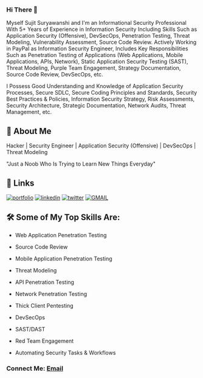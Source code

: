 ### Hi There 👋

<!--
**codeh4ck3r/codeh4ck3r** is a ✨ _special_ ✨ repository because its `README.md` (this file) appears on your GitHub profile.

Here are some ideas to get you started:

- 🔭 I’m currently working on ...
- 🌱 I’m currently learning ...
- 👯 I’m looking to collaborate on ...
- 🤔 I’m looking for help with ...
- 💬 Ask me about ...
- 📫 How to reach me: ...
- 😄 Pronouns: ...
- ⚡ Fun fact: ...
-->



Myself Sujit Suryawanshi and I'm an Informational Security Professional With 5+ Years of Experience in Information Security Including Skills Such as Application Security (Offensive), DevSecOps, Penetration Testing, Threat Modeling, Vulnerability Assessment, Source Code Review. Actively Working in PayPal as Information Security Engineer, Includes Key Responsibilities Such as Penetration Testing of Applications (Web Applications, Mobile Applications, APIs, Network), Static Application Security Testing (SAST), Threat Modeling, Purple Team Engagement, Strategy Documentation, Source Code Review, DevSecOps, etc.

I Possess Good Understanding and Knowledge of Application Security Processes, Secure SDLC, Secure Coding Principles and Standards, Security Best Practices & Policies, Information Security Strategy, Risk Assessments, Security Architecture, Strategic Documentation, Network Audits, Threat Management, etc.



## 🚀 About Me

Hacker | Security Engineer | Application Security (Offensive) | DevSecOps | Threat Modeling

"Just a Noob Who Is Trying to Learn New Things Everyday"



## 🔗 Links

[![portfolio](https://img.shields.io/badge/my_portfolio-000?style=for-the-badge&logo=ko-fi&logoColor=white)](https://codeh4ck3r.github.io/) [![linkedin](https://img.shields.io/badge/linkedin-0A66C2?style=for-the-badge&logo=linkedin&logoColor=white)](https://www.linkedin.com/in/codeh4ck3r/) [![twitter](https://img.shields.io/badge/twitter-1DA1F2?style=for-the-badge&logo=twitter&logoColor=white)](https://twitter.com/_codeh4ck3r) [![GMAIL](https://img.shields.io/badge/Gmail-D14836?style=for-the-badge&logo=gmail&logoColor=white)](mailto:sujitsuryawanshi987@gmail.com)



## 🛠 Some of My Top Skills Are:

- Web Application Penetration Testing

- Source Code Review

- Mobile Application Penetration Testing

- Threat Modeling

- API Penetration Testing

- Network Penetration Testing

- Thick Client Pentesting

- DevSecOps

- SAST/DAST

- Red Team Engagement 

- Automating Security Tasks & Workflows


### Connect Me: [Email](mailto:sujitsuryawanshi987@gmail.com)
